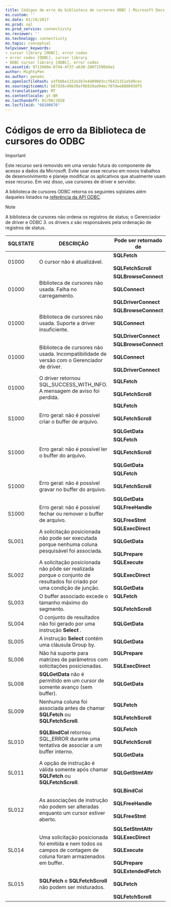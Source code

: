 ```yaml
---
title: Códigos de erro da biblioteca de cursores ODBC | Microsoft Docs
ms.custom: ''
ms.date: 01/19/2017
ms.prod: sql
ms.prod_service: connectivity
ms.reviewer: ''
ms.technology: connectivity
ms.topic: conceptual
helpviewer_keywords:
- cursor library [ODBC], error codes
- error codes [ODBC], cursor library
- ODBC cursor library [ODBC], error codes
ms.assetid: 9713480e-8744-4f37-a630-20871590d4a1
author: MightyPen
ms.author: genemi
ms.openlocfilehash: a3fb86e1332e3b7e4d89003ccf6421151e5d9cec
ms.sourcegitcommit: b87d36c46b39af8b929ad94ec707dee8800950f5
ms.translationtype: MT
ms.contentlocale: pt-BR
ms.lasthandoff: 02/08/2020
ms.locfileid: "68100676"
---
```

# <a name="odbc-cursor-library-error-codes"></a>Códigos de erro da Biblioteca de cursores do ODBC
> [!IMPORTANT]  
>  Este recurso será removido em uma versão futura do componente de acesso a dados da Microsoft. Evite usar esse recurso em novos trabalhos de desenvolvimento e planeje modificar os aplicativos que atualmente usam esse recurso. Em vez disso, use cursores de driver e servidor.  
  
 A biblioteca de cursores ODBC retorna os seguintes sqlstates além daqueles listados na [referência da API ODBC](../../../odbc/reference/syntax/odbc-api-reference.md).  
  
> [!NOTE]  
>  A biblioteca de cursores não ordena os registros de status; o Gerenciador de driver e ODBC 3. os drivers *x* são responsáveis pela ordenação de registros de status.  
  
|SQLSTATE|DESCRIÇÃO|Pode ser retornado de|  
|--------------|-----------------|--------------------------|  
|01000|O cursor não é atualizável.|**SQLFetch**<br /><br /> **SQLFetchScroll**|  
|01000|Biblioteca de cursores não usada. Falha no carregamento.|**SQLBrowseConnect**<br /><br /> **SQLConnect**<br /><br /> **SQLDriverConnect**|  
|01000|Biblioteca de cursores não usada. Suporte a driver insuficiente.|**SQLBrowseConnect**<br /><br /> **SQLConnect**<br /><br /> **SQLDriverConnect**|  
|01000|Biblioteca de cursores não usada. Incompatibilidade de versão com o Gerenciador de driver.|**SQLBrowseConnect**<br /><br /> **SQLConnect**<br /><br /> **SQLDriverConnect**|  
|01000|O driver retornou SQL_SUCCESS_WITH_INFO. A mensagem de aviso foi perdida.|**SQLFetch**<br /><br /> **SQLFetchScroll**|  
|S1000|Erro geral: não é possível criar o buffer de arquivo.|**SQLFetch**<br /><br /> **SQLFetchScroll**<br /><br /> **SQLGetData**|  
|S1000|Erro geral: não é possível ler o buffer do arquivo.|**SQLFetch**<br /><br /> **SQLFetchScroll**<br /><br /> **SQLGetData**|  
|S1000|Erro geral: não é possível gravar no buffer do arquivo.|**SQLFetch**<br /><br /> **SQLFetchScroll**<br /><br /> **SQLGetData**|  
|S1000|Erro geral: não é possível fechar ou remover o buffer de arquivo.|**SQLFreeHandle**<br /><br /> **SQLFreeStmt**|  
|SL001|A solicitação posicionada não pode ser executada porque nenhuma coluna pesquisável foi associada.|**SQLExecDirect**<br /><br /> **SQLGetData**<br /><br /> **SQLPrepare**|  
|SL002|A solicitação posicionada não pôde ser realizada porque o conjunto de resultados foi criado por uma condição de junção.|**SQLExecute**<br /><br /> **SQLExecDirect**<br /><br /> **SQLGetData**|  
|SL003|O buffer associado excede o tamanho máximo do segmento.|**SQLFetch**<br /><br /> **SQLFetchScroll**|  
|SL004|O conjunto de resultados não foi gerado por uma instrução **Select** .|**SQLGetData**|  
|SL005|A instrução **Select** contém uma cláusula Group by.|**SQLGetData**|  
|SL006|Não há suporte para matrizes de parâmetros com solicitações posicionadas.|**SQLPrepare**<br /><br /> **SQLExecDirect**|  
|SL008|**SQLGetData** não é permitido em um cursor de somente avanço (sem buffer).|**SQLGetData**|  
|SL009|Nenhuma coluna foi associada antes de chamar **SQLFetch** ou **SQLFetchScroll**.|**SQLFetch**<br /><br /> **SQLFetchScroll**|  
|SL010|**SQLBindCol** retornou SQL_ERROR durante uma tentativa de associar a um buffer interno.|**SQLFetch**<br /><br /> **SQLFetchScroll**<br /><br /> **SQLGetData**|  
|SL011|A opção de instrução é válida somente após chamar **SQLFetch** ou **SQLFetchScroll**.|**SQLGetStmtAttr**|  
|SL012|As associações de instrução não podem ser alteradas enquanto um cursor estiver aberto.|**SQLBindCol**<br /><br /> **SQLFreeHandle**<br /><br /> **SQLFreeStmt**<br /><br /> **SQLSetStmtAttr**|  
|SL014|Uma solicitação posicionada foi emitida e nem todos os campos de contagem de coluna foram armazenados em buffer.|**SQLExecDirect**<br /><br /> **SQLExecute**<br /><br /> **SQLPrepare**|  
|SL015|**SQLFetch** e **SQLFetchScroll** não podem ser misturados.|**SQLExtendedFetch**<br /><br /> **SQLFetch**<br /><br /> **SQLFetchScroll**|
